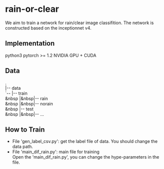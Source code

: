 # rain-or-clear

We aim to train a network for rain/clear image classifition. 
The network is constructed based on the inceptionnet v4. 

## Implementation
python3 
pytorch >= 1.2
NVIDIA GPU + CUDA

## Data
.  
|-- data  
`-- |-- train  
&nbsp |&nbsp|-- rain  
&nbsp |&nbsp|-- norain  
&nbsp |-- test  
&nbsp |&nbsp|-- ...  

## How to Train
* File 'gen_label_csv.py': get the label file of data. You should change the data path.
* File  'main_dif_rain.py': main file for training    
Open the 'main_dif_rain.py', you can change the hype-parameters in the file.
